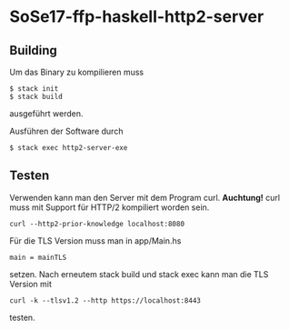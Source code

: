 # SoSe17-ffp-haskell-http2-server

## Building

Um das Binary zu kompilieren muss

```
$ stack init
$ stack build
```
ausgeführt werden.

Ausführen der Software durch
```
$ stack exec http2-server-exe
```

## Testen

Verwenden kann man den Server mit dem Program
curl. <b>Auchtung!</b> curl muss mit Support 
für HTTP/2 kompiliert worden sein.

```
curl --http2-prior-knowledge localhost:8080
```

Für die TLS Version muss man in app/Main.hs

```
main = mainTLS
```
setzen. 
Nach erneutem stack build und stack exec
kann man die TLS Version mit
```
curl -k --tlsv1.2 --http https://localhost:8443
```
testen.
